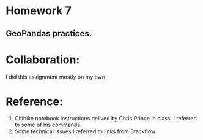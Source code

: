 # Homework 7

## GeoPandas practices. 


# Collaboration:
I did this assignment mostly on my own. 

# Reference:
1. Citibike notebook instructions delived by Chris Prince in class. I referred to some of his commands.
2. Some technical issues I referred to links from Stackflow. 
